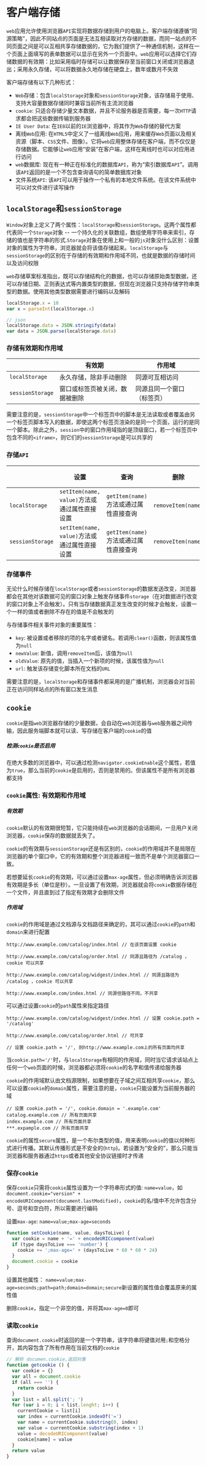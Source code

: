 # 客户端存储
`web`应用允许使用浏览器`API`实现将数据存储到用户的电脑上。客户端存储遵循“同源策略”，因此不同站点的页面是无法互相读取对方存储的数据，而同一站点的不同页面之间是可以互相共享存储数据的，它为我们提供了一种通信机制，这样在一个页面上面填写的表单数据可以显示在另外一个页面中。`web`应用可以选择它们存储数据的有效期：比如采用临时存储可以让数据保存至当前窗口关闭或浏览器退出；采用永久存储，可以将数据永久地存储在硬盘上，数年或数月不失效

客户端存储有以下几种形式：
- `Web`存储：包含`localStorage`对象和`sessionStorage`对象，该存储易于使用、支持大容量数据存储同时兼容当前所有主流浏览器
- `cookie`: 只适合存储少量文本数据，并且不论服务器是否需要，每一次`HTTP`请求都会把这些数据传输到服务器
- `IE User Data`: 在`IE8`以前的`IE`浏览器中，将其作为`Web`存储的替代方案
- 离线`Web`应用: 在`HTML5`中定义了一组离线`Web`应用，用来缓存`Web`页面以及相关资源（脚本、`CSS`文件、图像）。它将`web`应用整体存储在客户端，而不仅仅是存储数据。它能够让`web`应用“安装”在客户端，这样在离线时也可以对应用进行访问
- `web`数据库: 现在有一种正在标准化的数据库`API`，称为“索引数据库`API`”。调用该`API`返回的是一个不包含查询语句的简单数据库对象
- 文件系统`API`: 该`API`可以用于操作一个私有的本地文件系统。在该文件系统中可以对文件进行读写操作

## `localStorage`和`sessionStorage`
`Window`对象上定义了两个属性：`localStorage`和`sessionStorage`。这两个属性都代表同一个`Storage`对象 -- 一个持久化的关联数组，数组使用字符串来索引，存储的值也是字符串的形式.`Storage`对象在使用上和一般的`js`对象没什么区别：设置对象的属性为字符串，浏览器就会将该值存储起来。`localStorage`与`sessionStorage`的区别在于存储的有效期和作用域不同，也就是数据的存储时间以及访问权限

`web`存储草案标准指出，既可以存储结构化的数据，也可以存储原始类型数据，还可以存储日期、正则表达式等内置类型的数据，但现在浏览器只支持存储字符串类型的数据。使用其他类型数据需要进行编码以及解码

```javascript
localStorage.x = 10
var x = parseInt(localStorage.x)

// json
localStorage.data = JSON.stringify(data)
var data = JSON.parse(localStorage.data)
```

### 存储有效期和作用域
|  | 有效期 | 作用域 |
| ------ | ------ | ------ |
| `localStorage` | 永久存储，除非手动删除 | 同源可互相访问 |
| `sessionStorage` | 窗口或标签页被关闭，数据被删除 | 同源且同一个窗口（标签页） |

需要注意的是，`sessionStorage`中一个标签页中的脚本是无法读取或者覆盖由另一个标签页脚本写入的数据，即使这两个标签页渲染的是同一个页面，运行的是同一个脚本。除此之外，`session`中的窗口作用域指的是顶级窗口，若一个标签页中包含不同的`<iframe>`，则它们的`sessionStorage`是可以共享的

### 存储`API`
|  | 设置 | 查询 | 删除 | 清除所有 | 获取长度 | 获取键名 |
| ------ | ------ | ------ | ------ | ------ | ------ | ------ |
| `localStorage` | `setItem(name, value)`方法或通过属性直接设置 | `getItem(name)`方法或通过属性直接查询 | `removeItem(name)` | `clear()` | `length` | `key(index)` | 
| `sessionStorage` | `setItem(name, value)`方法或通过属性直接设置 | `getItem(name)`方法或通过属性直接查询 | `removeItem(name)` | `clear()` | `length`| `key(index)` |

### 存储事件
无论什么时候存储在`localStorage`或者`sessionStorage`的数据发送改变，浏览器都会在其他对该数据可见的窗口对象上触发存储事件`storage`（在对数据进行改变的窗口对象上不会触发）。只有当存储数据真正发生改变的时候才会触发，设置一个一样的值或者删除不存在的值是不会触发的

与存储事件相关事件对象的重要属性：
- `key`: 被设置或者移除的项的名字或者键名。若调用`clear()`函数，则该属性值为`null`
- `newValue`: 新值，调用`removeItem`后，该值为`null`
- `oldValue`: 原先的值，当插入一个新项的时候，该属性值为`null`
- `url`: 触发该存储变化脚本所在文档的`URL`

需要注意的是，`localStorage`和存储事件都采用的是广播机制，浏览器会对当前正在访问同样站点的所有窗口发生消息

## `cookie`
`cookie`是指`web`浏览器存储的少量数据，会自动在`web`浏览器与`web`服务器之间传输，因此服务端脚本就可以读、写存储在客户端的`cookie`的值

##### 检测`cookie`是否启用
在绝大多数的浏览器中，可以通过检测`navigator.cookieEnable`这个属性，若值为`true`，那么当前的`cookie`是启用的，否则是禁用的。但该属性不是所有浏览器都支持

### `cookie`属性: 有效期和作用域

##### 有效期
`cookie`默认的有效期很短暂，它只能持续在`web`浏览器的会话期间，一旦用户关闭浏览器，`cookie`保存的数据就丢失了。

`cookie`的有效期与`sessionStorage`还是有区别的，`cookie`的作用域并不是局限在浏览器的单个窗口中，它的有效期和整个浏览器进程一致而不是单个浏览器窗口一致。

若想要延长`cookie`的有效期，可以通过设置`max-age`属性，但必须明确告诉浏览器有效期是多长（单位是秒）。一旦设置了有效期，浏览器就会将`cookie`数据存储在一个文件，并且直到过了指定有效期才会删除文件

##### 作用域
`cookie`的作用域是通过文档源与文档路径来确定的，其可以通过`cookie`的`path`和`domain`来进行配置
```
http://www.example.com/catalog/index.html // 在该页面设置 cookie

http://www.example.com/catalog/order.html // 同源且路径为 /catalog ，cookie 可以共享

http://www.example.com/catalog/widgest/index.html // 同源且路径为 /catalog ，cookie 可以共享

http://www.example.com/index.html // 同源但路径不同，不共享
```
可以通过设置`cookie`的`path`属性来指定路径
```
http://www.example.com/catalog/widgest/index.html // 设置 cookie.path = '/catalog'

http://www.example.com/catalog/order.html // 可共享

// 设置 cookie.path = '/', 则http://www.example.com上的所有页面均共享
```
当`cookie.path='/'`时，与`localStorage`有相同的作用域，同时当它请求该站点上任何一个`web`页面的时候，浏览器都必须将`cookie`的名字和值传递给服务器

`cookie`的作用域默认由文档源限制，如果想要在子域之间互相共享`cookie`，那么可以设置`cookie`的`domain`属性，需要注意的是，`cookie`只能设置为当前服务器的域

```
// 设置 cookie.path = '/', cookie.domain = '.example.com'
catalog.example.com // 所有页面共享
index.example.com // 所有页面共享
***.expample.com // 所有页面共享
```

`cookie`的属性`secure`属性，是一个布尔类型的值，用来表明`cookie`的值以何种形式进行传播。其默认传播形式是不安全的(`http`)。若设置为“安全的”，那么只能当浏览器和服务器通过`https`或者其他安全协议链接时才传递

### 保存`cookie`
保存`cookie`只需将`cookie`属性设置为一个字符串形式的值: `name=value`，如`document.cookie="version" + encodeURIComponent(document.lastModified)`，`cookie`的名/值中不允许包含分号、逗号和空白符，所以需要进行编码

设置`max-age`: `name=value;max-age=seconds`

```javascript
function setCookie(name, value, daysToLive) {
  var cookie = name + '=' + encodeURICcomponent(value)
  if (type daysToLive === 'number') {
    cookie += ';max-age=' + (daysToLive * 60 * 60 * 24)
  }
  document.cookie = cookie
}
```
设置其他属性： `name=value;max-age=seconds;path=path;domain=domain;secure`新设置的属性值会覆盖原来的属性值

删除`cookie`，指定一个非空的值，并将其`max-age=0`即可

### 读取`cookie`
查询`document.cookie`时返回的是一个字符串，该字符串将键值对用`;`和空格分开，其内容包含了所有作用在当前文档的`cookie`

```javascript
// 解析 documen.cookie,返回对象
function getcookie () {
  var cookie = {}
  var all = document.cookie
  if (all === '') {
    return cookie
  }
  var list = all.split('; ')
  for (var i = 0; i < list.lenght; i++) {
    currentCookie = list[i]
    var index = currentCookie.indexOf('=')
    var name = currentCookie.substring(0, index)
    var value = currentCookie.substring(index + 1)
    value = decodeURIComponent(value)
    cookie[name] = value
  }
  return value
}
```